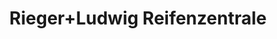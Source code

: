 ---
title: "Rieger+Ludwig Reifenzentrale"
url: /augsburg/rieger-ludwig-reifenzentrale-friedberger-strasse/
shop: Reifen
---